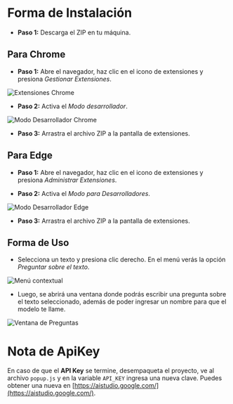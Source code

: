# Forma de Instalación

- **Paso 1:** Descarga el ZIP en tu máquina.

## Para Chrome

- **Paso 1:** Abre el navegador, haz clic en el icono de extensiones y presiona _Gestionar Extensiones_.

![Extensiones Chrome](https://github.com/user-attachments/assets/beaa9a79-9fb9-4c4e-9dcb-6ef146f85a0d)

- **Paso 2:** Activa el _Modo desarrollador_.

![Modo Desarrollador Chrome](https://github.com/user-attachments/assets/e9382ee6-4993-4ddc-ac65-45c456299264)

- **Paso 3:** Arrastra el archivo ZIP a la pantalla de extensiones.

## Para Edge

- **Paso 1:** Abre el navegador, haz clic en el icono de extensiones y presiona _Administrar Extensiones_.

- **Paso 2:** Activa el _Modo para Desarrolladores_.

![Modo Desarrollador Edge](https://github.com/user-attachments/assets/fd5e0cca-e224-4b8c-bace-d47322e2bb86)

- **Paso 3:** Arrastra el archivo ZIP a la pantalla de extensiones.

## Forma de Uso

- Selecciona un texto y presiona clic derecho. En el menú verás la opción _Preguntar sobre el texto_.

![Menú contextual](https://github.com/user-attachments/assets/f28f9ddf-fedc-494f-afc4-32b84b97e123)

- Luego, se abrirá una ventana donde podrás escribir una pregunta sobre el texto seleccionado, además de poder ingresar un nombre para que el modelo te llame.

![Ventana de Preguntas](https://github.com/user-attachments/assets/86382c56-cea4-4c07-87e6-16b49b1f74b2)

# Nota de ApiKey

En caso de que el **API Key** se termine, desempaqueta el proyecto, ve al archivo `popup.js` y en la variable `API_KEY` ingresa una nueva clave. Puedes obtener una nueva en [https://aistudio.google.com/](https://aistudio.google.com/).
